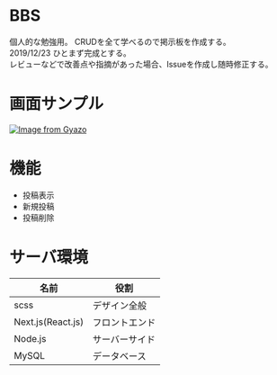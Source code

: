# BBS

個人的な勉強用。
CRUDを全て学べるので掲示板を作成する。  
2019/12/23 ひとまず完成とする。  
レビューなどで改善点や指摘があった場合、Issueを作成し随時修正する。  
  
# 画面サンプル
[![Image from Gyazo](https://i.gyazo.com/608906ac710868f5621d5914ae3d56d6.png)](https://gyazo.com/608906ac710868f5621d5914ae3d56d6)

# 機能
- 投稿表示
- 新規投稿
- 投稿削除

# サーバ環境

|名前|役割|
|---|---|
|scss|デザイン全般|
|Next.js(React.js)|フロントエンド|
|Node.js|サーバーサイド|
|MySQL|データベース|


